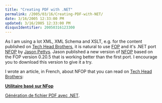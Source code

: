 ```yaml
---
title: "Creating PDF with .NET"
permalink: /2005/03/16/Creating-PDF-with-NET/
date: 3/16/2005 12:33:00 PM
updated: 3/16/2005 12:33:00 PM
disqusIdentifier: 20050316123300
---
```




As I am using a lot XML, XML Schema and XSLT, e.g. for the content published on [Tech Head Brothers](http://www.techheadbrothers.com), it is natural to use [FOP](http://xml.apache.org/fop/) and it's .NET port [NFOP](http://nfop.sourceforge.net/) by [Jason Pettys](mailto:nfop@pettysconsulting.com). Jason published a new version of [NFOP](http://sourceforge.net/project/showfiles.php?group_id=65558&package_id=63045&release_id=311452) based on the FOP version 0.20.5 that is working better than the first port. I encourage you to download this version to give it a try.
<!-- more -->

I wrote an article, in French, about NFOP that you can read on [Tech Head Brothers](http://www.techheadbrothers.com):  

**[Utilitaire basé sur NFop ](http://www.techheadbrothers.com/DesktopDefault.aspx?tabindex=1&tabid=7&AId=20)**

[Génération de fichier PDF avec .NET](http://www.techheadbrothers.com/DesktopDefault.aspx?tabindex=1&tabid=7&AId=20).
